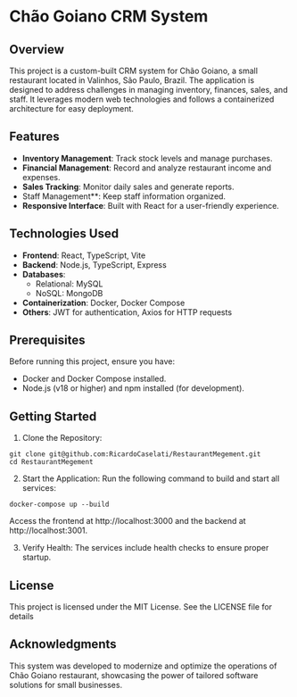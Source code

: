 # Chão Goiano CRM System


## Overview
This project is a custom-built CRM system for Chão Goiano, a small restaurant located in Valinhos, São Paulo, Brazil. The application is designed to address challenges in managing inventory, finances, sales, and staff. It leverages modern web technologies and follows a containerized architecture for easy deployment.

## Features
- **Inventory Management**: Track stock levels and manage purchases.
- **Financial Management**: Record and analyze restaurant income and expenses.
- **Sales Tracking**: Monitor daily sales and generate reports.
- Staff Management**: Keep staff information organized.
- **Responsive Interface**: Built with React for a user-friendly experience.

## Technologies Used
- **Frontend**: React, TypeScript, Vite
- **Backend**: Node.js, TypeScript, Express
- **Databases**:
  - Relational: MySQL
  - NoSQL: MongoDB
- **Containerization**: Docker, Docker Compose
- **Others**: JWT for authentication, Axios for HTTP requests

## Prerequisites
Before running this project, ensure you have:
- Docker and Docker Compose installed.
- Node.js (v18 or higher) and npm installed (for development).

## Getting Started
1. Clone the Repository:
```
git clone git@github.com:RicardoCaselati/RestaurantMegement.git
cd RestaurantMegement
```

2. Start the Application:
Run the following command to build and start all services:
```
docker-compose up --build
```
Access the frontend at http://localhost:3000 and the backend at http://localhost:3001.

3. Verify Health:
The services include health checks to ensure proper startup.

## License
This project is licensed under the MIT License. See the LICENSE file for details

## Acknowledgments
This system was developed to modernize and optimize the operations of Chão Goiano restaurant, showcasing the power of tailored software solutions for small businesses.

